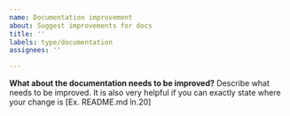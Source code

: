 ```yaml
---
name: Documentation improvement
about: Suggest improvements for docs
title: ''
labels: type/documentation
assignees: ''

---
```


**What about the documentation needs to be improved?**
Describe what needs to be improved. It is also very helpful if you can exactly state where your change is [Ex. README.md ln.20]
